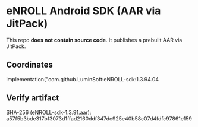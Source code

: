 # eNROLL Android SDK (AAR via JitPack)

This repo **does not contain source code**. It publishes a prebuilt AAR via JitPack.

## Coordinates


implementation("com.github.LuminSoft:eNROLL-sdk:1.3.94.04

## Verify artifact
SHA-256 (eNROLL-sdk-1.3.91.aar):
a57f5b3bde317bf3073d1ffad2160ddf347dc925e40b58c07d4fdfc97861e159
